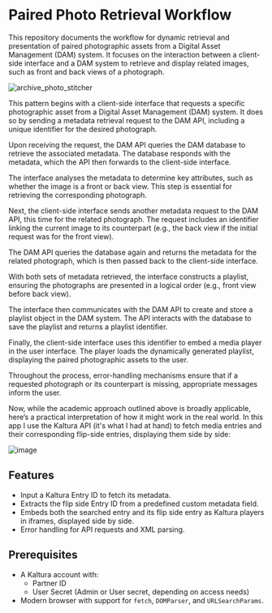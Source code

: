 # Paired Photo Retrieval Workflow

This repository documents the workflow for dynamic retrieval and presentation of paired photographic assets from a Digital Asset Management (DAM) system. It focuses on the interaction between a client-side interface and a DAM system to retrieve and display related images, such as front and back views of a photograph.

![archive_photo_stitcher](https://github.com/user-attachments/assets/166fa493-f01d-4f9d-80b8-6d51edd68896)


This pattern begins with a client-side interface that requests a specific photographic asset from a Digital Asset Management (DAM) system. It does so by sending a metadata retrieval request to the DAM API, including a unique identifier for the desired photograph.

Upon receiving the request, the DAM API queries the DAM database to retrieve the associated metadata. The database responds with the metadata, which the API then forwards to the client-side interface.

The interface analyses the metadata to determine key attributes, such as whether the image is a front or back view. This step is essential for retrieving the corresponding photograph.

Next, the client-side interface sends another metadata request to the DAM API, this time for the related photograph. The request includes an identifier linking the current image to its counterpart (e.g., the back view if the initial request was for the front view).

The DAM API queries the database again and returns the metadata for the related photograph, which is then passed back to the client-side interface.

With both sets of metadata retrieved, the interface constructs a playlist, ensuring the photographs are presented in a logical order (e.g., front view before back view).

The interface then communicates with the DAM API to create and store a playlist object in the DAM system. The API interacts with the database to save the playlist and returns a playlist identifier.

Finally, the client-side interface uses this identifier to embed a media player in the user interface. The player loads the dynamically generated playlist, displaying the paired photographic assets to the user.

Throughout the process, error-handling mechanisms ensure that if a requested photograph or its counterpart is missing, appropriate messages inform the user.

Now, while the academic approach outlined above is broadly applicable, here’s a practical interpretation of how it might work in the real world. In this app I use the Kaltura API (it's what I had at hand) to fetch media entries and their corresponding flip-side entries, displaying them side by side:

![image](https://github.com/user-attachments/assets/1a82092a-ad1b-4082-9686-32d3d9e8ee2d)

## Features
- Input a Kaltura Entry ID to fetch its metadata.
- Extracts the flip side Entry ID from a predefined custom metadata field.
- Embeds both the searched entry and its flip side entry as Kaltura players in iframes, displayed side by side.
- Error handling for API requests and XML parsing.

## Prerequisites
- A Kaltura account with:
  - Partner ID
  - User Secret (Admin or User secret, depending on access needs)
- Modern browser with support for `fetch`, `DOMParser`, and `URLSearchParams`.
